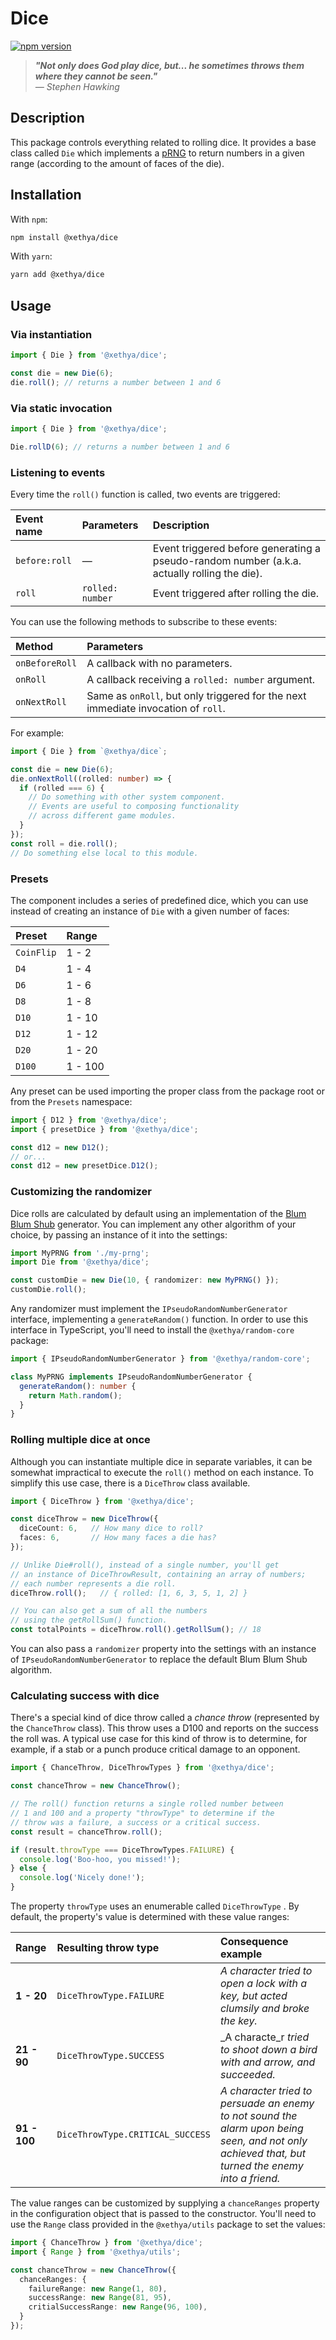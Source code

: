 # Dice

[![npm version](https://badge.fury.io/js/%40xethya%2Fdice.svg)](https://badge.fury.io/js/%40xethya%2Fdice)

> _**"Not only does God play dice, but... he sometimes throws them where they cannot be seen."**   
> — Stephen Hawking_

## Description

This package controls everything related to rolling dice. It provides a base class called `Die` which implements a [pRNG](https://en.wikipedia.org/wiki/Pseudorandom_number_generator) to return numbers in a given range \(according to the amount of faces of the die\).

## Installation

With `npm`:

```bash
npm install @xethya/dice
```

With `yarn`:

```bash
yarn add @xethya/dice
```

## Usage

### Via instantiation

```typescript
import { Die } from '@xethya/dice';

const die = new Die(6);
die.roll(); // returns a number between 1 and 6
```

### Via static invocation

```typescript
import { Die } from '@xethya/dice';

Die.rollD(6); // returns a number between 1 and 6
```

### Listening to events

Every time the `roll()` function is called, two events are triggered:

| Event name | Parameters | Description |
| :--- | :--- | :--- |
| `before:roll` | — | Event triggered before generating a pseudo-random number \(a.k.a. actually rolling the die\). |
| `roll` | `rolled: number` | Event triggered after rolling the die. |

You can use the following methods to subscribe to these events:

| Method | Parameters |
| :--- | :--- |
| `onBeforeRoll` | A callback with no parameters. |
| `onRoll` | A callback receiving a `rolled: number` argument. |
| `onNextRoll` | Same as `onRoll`, but only triggered for the next immediate invocation of `roll`. |

For example:

```typescript
import { Die } from `@xethya/dice`;

const die = new Die(6);
die.onNextRoll((rolled: number) => {
  if (rolled === 6) {
    // Do something with other system component.
    // Events are useful to composing functionality
    // across different game modules.
  }
});
const roll = die.roll();
// Do something else local to this module.
```

### Presets

The component includes a series of predefined dice, which you can use instead of creating an instance of `Die` with a given number of faces:

| Preset | Range |
| :--- | :--- |
| `CoinFlip` | 1 - 2 |
| `D4` | 1 - 4 |
| `D6` | 1 - 6 |
| `D8` | 1 - 8 |
| `D10` | 1 - 10 |
| `D12` | 1 - 12 |
| `D20` | 1 - 20 |
| `D100` | 1 - 100 |

Any preset can be used importing the proper class from the package root or from the `Presets` namespace:

```typescript
import { D12 } from '@xethya/dice';
import { presetDice } from '@xethya/dice';

const d12 = new D12();
// or...
const d12 = new presetDice.D12();
```

### Customizing the randomizer

Dice rolls are calculated by default using an implementation of the [Blum Blum Shub](https://en.wikipedia.org/wiki/Blum_Blum_Shub) generator. You can implement any other algorithm of your choice, by passing an instance of it into the settings:

```typescript
import MyPRNG from './my-prng';
import Die from '@xethya/dice';

const customDie = new Die(10, { randomizer: new MyPRNG() });
customDie.roll();
```

Any randomizer must implement the `IPseudoRandomNumberGenerator` interface, implementing a `generateRandom()` function. In order to use this interface in TypeScript, you'll need to install the `@xethya/random-core` package:

```typescript
import { IPseudoRandomNumberGenerator } from '@xethya/random-core';

class MyPRNG implements IPseudoRandomNumberGenerator {
  generateRandom(): number {
    return Math.random();
  }
}
```

### Rolling multiple dice at once

Although you can instantiate multiple dice in separate variables, it can be somewhat impractical to execute the `roll()` method on each instance. To simplify this use case, there is a `DiceThrow` class available.

```typescript
import { DiceThrow } from '@xethya/dice';

const diceThrow = new DiceThrow({
  diceCount: 6,   // How many dice to roll?
  faces: 6,       // How many faces a die has?
});

// Unlike Die#roll(), instead of a single number, you'll get
// an instance of DiceThrowResult, containing an array of numbers; 
// each number represents a die roll.
diceThrow.roll();   // { rolled: [1, 6, 3, 5, 1, 2] }

// You can also get a sum of all the numbers
// using the getRollSum() function.
const totalPoints = diceThrow.roll().getRollSum(); // 18
```

You can also pass a `randomizer` property into the settings with an instance of `IPseudoRandomNumberGenerator` to replace the default Blum Blum Shub algorithm.

### Calculating success with dice

There's a special kind of dice throw called a _chance throw_ \(represented by the `ChanceThrow` class\). This throw uses a D100 and reports on the success the roll was. A typical use case for this kind of throw is to determine, for example, if a stab or a punch produce critical damage to an opponent.

```typescript
import { ChanceThrow, DiceThrowTypes } from '@xethya/dice';

const chanceThrow = new ChanceThrow();

// The roll() function returns a single rolled number between
// 1 and 100 and a property "throwType" to determine if the
// throw was a failure, a success or a critical success.
const result = chanceThrow.roll();

if (result.throwType === DiceThrowTypes.FAILURE) {
  console.log('Boo-hoo, you missed!');
} else {
  console.log('Nicely done!');
}
```

The property `throwType` uses an enumerable called `DiceThrowType` . By default, the property's value is determined with these value ranges:

| Range | Resulting throw type | Consequence example |
| :--- | :--- | :--- |
| **1 - 20** | `DiceThrowType.FAILURE` | _A character tried to open a lock with a key, but acted clumsily and broke the key._ |
| **21 - 90** | `DiceThrowType.SUCCESS` | _A characte_r _tried to shoot down a bird with and arrow, and succeeded._ |
| **91 - 100** | `DiceThrowType.CRITICAL_SUCCESS` | _A character tried to persuade an enemy to not sound the alarm upon being seen,  and not only achieved that, but turned the enemy into a friend._ |

The value ranges can be customized by supplying a `chanceRanges` property in the configuration object that is passed to the constructor. You'll need to use the `Range` class provided in the `@xethya/utils` package to set the values:

```typescript
import { ChanceThrow } from '@xethya/dice';
import { Range } from '@xethya/utils';

const chanceThrow = new ChanceThrow({
  chanceRanges: {
    failureRange: new Range(1, 80),
    successRange: new Range(81, 95),
    critialSuccessRange: new Range(96, 100),
  }
});
```


